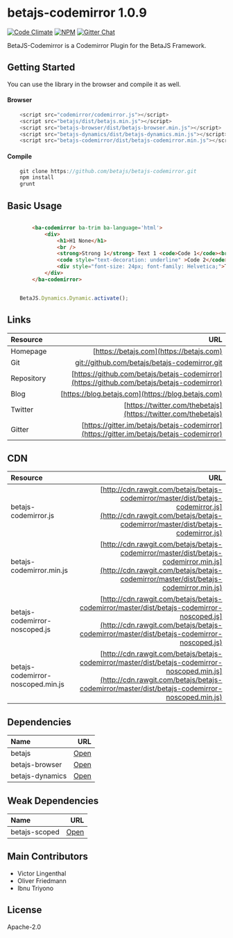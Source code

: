 # betajs-codemirror 1.0.9
[![Code Climate](https://codeclimate.com/github/betajs/betajs-codemirror/badges/gpa.svg)](https://codeclimate.com/github/betajs/betajs-codemirror)
[![NPM](https://img.shields.io/npm/v/betajs-codemirror.svg?style=flat)](https://www.npmjs.com/package/betajs-codemirror)
[![Gitter Chat](https://badges.gitter.im/betajs/betajs-codemirror.svg)](https://gitter.im/betajs/betajs-codemirror)

BetaJS-Codemirror is a Codemirror Plugin for the BetaJS Framework.



## Getting Started


You can use the library in the browser and compile it as well.

#### Browser

```javascript
	<script src="codemirror/codemirror.js"></script>
	<script src="betajs/dist/betajs.min.js"></script>
	<script src="betajs-browser/dist/betajs-browser.min.js"></script>
	<script src="betajs-dynamics/dist/betajs-dynamics.min.js"></script>
	<script src="betajs-codemirror/dist/betajs-codemirror.min.js"></script>
``` 

#### Compile

```javascript
	git clone https://github.com/betajs/betajs-codemirror.git
	npm install
	grunt
```



## Basic Usage


```html

		<ba-codemirror ba-trim ba-language='html'>
			<div>
				<h1>H1 None</h1>
				<br />
				<strong>Strong 1</strong> Text 1 <code>Code 1</code><br />
				<code style="text-decoration: underline" >Code 2</code><strong> Strong 2</strong>
				<div style="font-size: 24px; font-family: Helvetica;">Text 2</div>
			</div>
		</ba-codemirror>

```

```javascript

	BetaJS.Dynamics.Dynamic.activate();

```



## Links
| Resource   | URL |
| :--------- | --: |
| Homepage   | [https://betajs.com](https://betajs.com) |
| Git        | [git://github.com/betajs/betajs-codemirror.git](git://github.com/betajs/betajs-codemirror.git) |
| Repository | [https://github.com/betajs/betajs-codemirror](https://github.com/betajs/betajs-codemirror) |
| Blog       | [https://blog.betajs.com](https://blog.betajs.com) | 
| Twitter    | [https://twitter.com/thebetajs](https://twitter.com/thebetajs) | 
| Gitter     | [https://gitter.im/betajs/betajs-codemirror](https://gitter.im/betajs/betajs-codemirror) | 




## CDN
| Resource | URL |
| :----- | -------: |
| betajs-codemirror.js | [http://cdn.rawgit.com/betajs/betajs-codemirror/master/dist/betajs-codemirror.js](http://cdn.rawgit.com/betajs/betajs-codemirror/master/dist/betajs-codemirror.js) |
| betajs-codemirror.min.js | [http://cdn.rawgit.com/betajs/betajs-codemirror/master/dist/betajs-codemirror.min.js](http://cdn.rawgit.com/betajs/betajs-codemirror/master/dist/betajs-codemirror.min.js) |
| betajs-codemirror-noscoped.js | [http://cdn.rawgit.com/betajs/betajs-codemirror/master/dist/betajs-codemirror-noscoped.js](http://cdn.rawgit.com/betajs/betajs-codemirror/master/dist/betajs-codemirror-noscoped.js) |
| betajs-codemirror-noscoped.min.js | [http://cdn.rawgit.com/betajs/betajs-codemirror/master/dist/betajs-codemirror-noscoped.min.js](http://cdn.rawgit.com/betajs/betajs-codemirror/master/dist/betajs-codemirror-noscoped.min.js) |



## Dependencies
| Name | URL |
| :----- | -------: |
| betajs | [Open](https://github.com/betajs/betajs) |
| betajs-browser | [Open](https://github.com/betajs/betajs-browser) |
| betajs-dynamics | [Open](https://github.com/betajs/betajs-dynamics) |


## Weak Dependencies
| Name | URL |
| :----- | -------: |
| betajs-scoped | [Open](https://github.com/betajs/betajs-scoped) |


## Main Contributors

- Victor Lingenthal
- Oliver Friedmann
- Ibnu Triyono

## License

Apache-2.0







